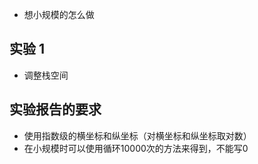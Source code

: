 



- 想小规模的怎么做

## 实验 1

- 调整栈空间



## 实验报告的要求

- 使用指数级的横坐标和纵坐标（对横坐标和纵坐标取对数）
- 在小规模时可以使用循环10000次的方法来得到，不能写0